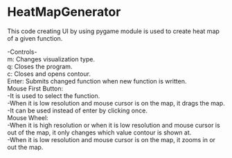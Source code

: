 # HeatMapGenerator
This code creating UI by using pygame module is used to create heat map of a given function.<br />

-Controls-<br />
m: Changes visualization type.<br />
q: Closes the program.<br />
c: Closes and opens contour.<br />
Enter: Submits changed function when new function is written.<br />
Mouse First Button:<br />
-It is used to select the function.<br />
-When it is low resolution and mouse cursor is on the map, it drags the map.<br />
-It can be used instead of enter by clicking once.<br />
Mouse Wheel:<br />
-When it is high resolution or when it is low resolution and mouse cursor is out of the map, it only changes which value contour is shown at.<br />
-When it is low resolution and mouse cursor is on the map, it zooms in or out the map.<br />
